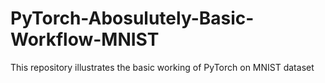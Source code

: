 # PyTorch-Abosulutely-Basic-Workflow-MNIST
This repository illustrates the basic working of PyTorch on MNIST dataset
